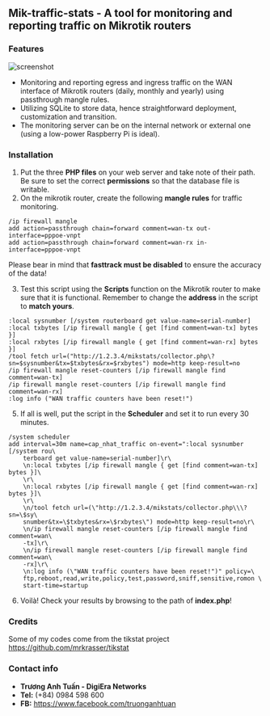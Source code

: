 ## Mik-traffic-stats - A tool for monitoring and reporting traffic on Mikrotik routers
### Features
![screenshot](https://github.com/digiera-networks/mik-traffic-stats/blob/main/screenshot.jpg?raw=true)
 - Monitoring and reporting egress and ingress traffic on the WAN interface of Mikrotik routers (daily, monthly and yearly) using passthrough mangle rules.
 - Utilizing SQLite to store data, hence straightforward deployment, customization and transition.
 - The monitoring server can be on the internal network or external one (using a low-power Raspberry Pi is ideal).
### Installation
1. Put the three **PHP files** on your web server and take note of their path. Be sure to set the correct **permissions** so that the database file is writable.
2. On the mikrotik router, create the following **mangle rules** for traffic monitoring.
```
/ip firewall mangle
add action=passthrough chain=forward comment=wan-tx out-interface=pppoe-vnpt
add action=passthrough chain=forward comment=wan-rx in-interface=pppoe-vnpt
```
Please bear in mind that **fasttrack must be disabled** to ensure the accuracy of the data!

3. Test this script using the **Scripts** function on the Mikrotik router to make sure that it is functional.
Remember to change the **address** in the script to **match yours**.
```
:local sysnumber [/system routerboard get value-name=serial-number]
:local txbytes [/ip firewall mangle { get [find comment=wan-tx] bytes }]
:local rxbytes [/ip firewall mangle { get [find comment=wan-rx] bytes }]
/tool fetch url=("http://1.2.3.4/mikstats/collector.php\?sn=$sysnumber&tx=$txbytes&rx=$rxbytes") mode=http keep-result=no
/ip firewall mangle reset-counters [/ip firewall mangle find comment=wan-tx]
/ip firewall mangle reset-counters [/ip firewall mangle find comment=wan-rx]
:log info ("WAN traffic counters have been reset!")
```
5. If all is well, put the script in the **Scheduler** and set it to run every 30 minutes.
```
/system scheduler
add interval=30m name=cap_nhat_traffic on-event=":local sysnumber [/system rou\
    terboard get value-name=serial-number]\r\
    \n:local txbytes [/ip firewall mangle { get [find comment=wan-tx] bytes }]\
    \r\
    \n:local rxbytes [/ip firewall mangle { get [find comment=wan-rx] bytes }]\
    \r\
    \n/tool fetch url=(\"http://1.2.3.4/mikstats/collector.php\\\?sn=\$sy\
    snumber&tx=\$txbytes&rx=\$rxbytes\") mode=http keep-result=no\r\
    \n/ip firewall mangle reset-counters [/ip firewall mangle find comment=wan\
    -tx]\r\
    \n/ip firewall mangle reset-counters [/ip firewall mangle find comment=wan\
    -rx]\r\
    \n:log info (\"WAN traffic counters have been reset!")" policy=\
    ftp,reboot,read,write,policy,test,password,sniff,sensitive,romon \
    start-time=startup
```
6. Voilà! Check your results by browsing to the path of **index.php**!
### Credits
Some of my codes come from the tikstat project https://github.com/mrkrasser/tikstat
### Contact info
- **Trương Anh Tuấn - DigiEra Networks**
- **Tel:** (+84) 0984 598 600
- **FB:** https://www.facebook.com/truonganhtuan
